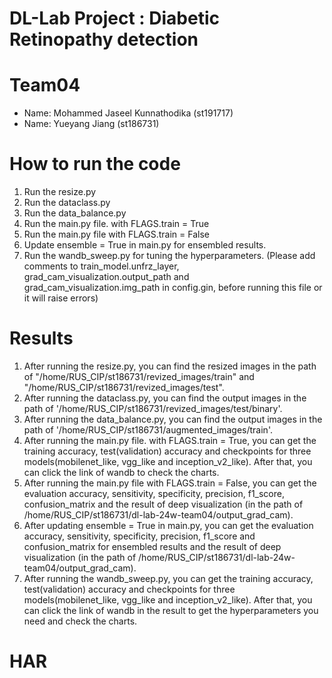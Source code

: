 # DL-Lab Project : Diabetic Retinopathy detection

# Team04
- Name: Mohammed Jaseel Kunnathodika (st191717)
- Name: Yueyang Jiang (st186731)

# How to run the code
1. Run the resize.py 
2. Run the dataclass.py
3. Run the data_balance.py
4. Run the main.py file. with FLAGS.train = True
5. Run the main.py file with FLAGS.train = False
6. Update ensemble = True in main.py  for ensembled results.
7. Run the wandb_sweep.py for tuning the hyperparameters. (Please add comments to train_model.unfrz_layer, grad_cam_visualization.output_path and grad_cam_visualization.img_path in config.gin, before running this file or it will raise errors)


# Results
1. After running the resize.py, you can find the resized images in the path of "/home/RUS_CIP/st186731/revized_images/train" and "/home/RUS_CIP/st186731/revized_images/test".
2. After running the dataclass.py, you can find the output images in the path of '/home/RUS_CIP/st186731/revized_images/test/binary'.
3. After running the data_balance.py, you can find the output images in the path of '/home/RUS_CIP/st186731/augmented_images/train'.
4. After running the main.py file. with FLAGS.train = True, you can get the training accuracy, test(validation) accuracy and checkpoints for three models(mobilenet_like, vgg_like and inception_v2_like). After that, you can click the link of wandb to check the charts.
5. After running the main.py file with FLAGS.train = False, you can get the evaluation accuracy, sensitivity, specificity, precision, f1_score, confusion_matrix and the result of deep visualization (in the path of /home/RUS_CIP/st186731/dl-lab-24w-team04/output_grad_cam).
6. After updating ensemble = True in main.py, you can get the evaluation accuracy, sensitivity, specificity, precision, f1_score and confusion_matrix for ensembled results and the result of deep visualization  (in the path of /home/RUS_CIP/st186731/dl-lab-24w-team04/output_grad_cam).
7. After running the wandb_sweep.py, you can get the training accuracy, test(validation) accuracy and checkpoints for three models(mobilenet_like, vgg_like and inception_v2_like). After that, you can click the link of wandb in the result to get the hyperparameters you need and check the charts. 
# HAR
